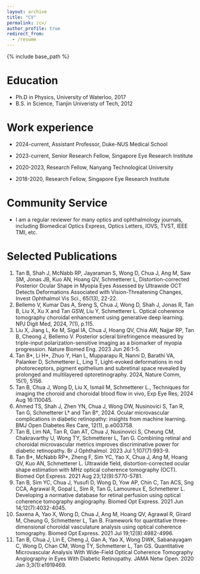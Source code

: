 ```yaml
---
layout: archive
title: "CV"
permalink: /cv/
author_profile: true
redirect_from:
  - /resume
---
```


{% include base_path %}

Education
======
* Ph.D in Physics, University of Waterloo, 2017
* B.S. in Science, Tianjin Univeristy of Tech, 2012

Work experience
======
* 2024-current, Assistant Professor, Duke-NUS Medical School
  
* 2023-current, Senior Research Fellow, Singapore Eye Research Institute

* 2020-2023, Research Fellow, Nanyang Technological University
 
* 2018-2020, Research Fellow, Singapore Eye Research Institute
  
Community Service
======
* I am a regular reviewer for many optics and ophthalmology journals, including Biomedical Optics Express, Optics Letters, IOVS, TVST, IEEE TMI, etc.

Selected Publications
======
1. Tan B, Shah J, McNabb RP, Jayaraman S, Wong D, Chua J, Ang M, Saw SM, Jonas JB, Kuo AN, Hoang QV, Schmetterer L, Distortion-corrected Posterior Ocular Shape in Myopia Eyes Assessed by Ultrawide OCT Detects Deformations Associated with Vision-Threatening Changes, Invest Ophthalmol Vis Sci., 65(13), 22-22.
2. Bellemo V, Kumar Das A, Sreng S, Chua J, Wong D, Shah J, Jonas R, Tan B, Liu X, Xu X and Tan GSW, Liu Y, Schmetterer L. Optical coherence tomography choroidal enhancement using generative deep learning. NPJ Digit Med, 2024, 7(1), p.115.
3. Liu X, Jiang L, Ke M, Sigal IA, Chua J, Hoang QV, Chia AW, Najjar RP, Tan B, Cheong J, Bellemo V. Posterior scleral birefringence measured by triple-input polarization-sensitive imaging as a biomarker of myopia progression. Nature Biomed Eng. 2023 Jun 26:1-5.
4. Tan B*, Li H*, Zhuo Y, Han L, Mupparapu R, Nanni D, Barathi VA, Palanker D, Schmetterer L, Ling T, Light-evoked deformations in rod photoreceptors, pigment epithelium and subretinal space revealed by prolonged and multilayered optoretinography. 2024, Nature Comm, 15(1), 5156.
5. Tan B, Chua J, Wong D, Liu X, Ismail M, Schmetterer L., Techniques for imaging the choroid and choroidal blood flow in vivo, Exp Eye Res, 2024 Aug 16:110045.
6. Ahmed TS, Shah J, Zhen YN, Chua J, Wong DW, Nusinovici S, Tan R, Tan G, Schmetterer L† and Tan B†, 2024. Ocular microvascular complications in diabetic retinopathy: insights from machine learning. BMJ Open Diabetes Res Care, 12(1), p.e003758.
7. Tan B, Lim NA, Tan R, Gan AT, Chua J, Nusinovici S, Cheung CM, Chakravarthy U, Wong TY, Schmetterer L, Tan G. Combining retinal and choroidal microvascular metrics improves discriminative power for diabetic retinopathy. Br J Ophthalmol. 2023 Jul 1;107(7):993-9.
8. Tan B*, McNabb RP*, Zheng F, Sim YC, Yao X, Chua J, Ang M, Hoang QV, Kuo AN, Schmetterer L. Ultrawide field, distortion-corrected ocular shape estimation with MHz optical coherence tomography (OCT). Biomed Opt Express. 2021 Aug 23;12(9):5770-5781.
9. Tan B, Sim YC, Chua J, Yusufi D, Wong D, Yow AP, Chin C, Tan ACS, Sng CCA, Agrawal R, Gopal L, Sim R, Tan G, Lamoureux E, Schmetterer L. Developing a normative database for retinal perfusion using optical coherence tomography angiography. Biomed Opt Express. 2021 Jun 14;12(7):4032-4045.
10. Saxena A, Yao X, Wong D, Chua J, Ang M, Hoang QV, Agrawal R, Girard M, Cheung G, Schmetterer L, Tan B. Framework for quantitative three-dimensional choroidal vasculature analysis using optical coherence tomography. Biomed Opt Express. 2021 Jul 19;12(8):4982-4996.
11. Tan B, Chua J, Lin E, Cheng J, Gan A, Yao X, Wong DWK, Sabanayagam C, Wong D, Chan CM, Wong TY, Schmetterer L, Tan GS. Quantitative Microvascular Analysis With Wide-Field Optical Coherence Tomography Angiography in Eyes With Diabetic Retinopathy. JAMA Netw Open. 2020 Jan 3;3(1):e1919469. 


